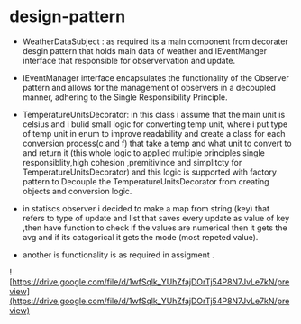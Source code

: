 # design-pattern

-  WeatherDataSubject : as required its a main component from decorater desgin pattern that holds main data of weather and IEventManger interface that responsible for observervation and update.
- IEventManager interface  encapsulates the functionality of the Observer pattern and allows for the management of observers in a decoupled manner, adhering to the Single Responsibility Principle.
  
-  TemperatureUnitsDecorator: in this class i assume that the main unit is celsius and i bulid small logic for converting temp unit, where i put type of temp unit in enum to improve readability and create a class for each conversion process(c and f) that take a temp and what unit to convert to and return it (this whole logic to applied multiple principles single responsiblity,high cohesion ,premitivince and simplitcty for TemperatureUnitsDecorator) and this logic is supported with factory pattern to Decouple the TemperatureUnitsDecorator from creating objects and conversion logic.

-  in statiscs observer i decided to make a map from string (key) that refers to type of update and list that saves every update as value of key ,then have function to check if the values are numerical then it gets the avg and if its catagorical it gets the mode (most repeted value).

- another is functionality is as required in assigment .

![https://drive.google.com/file/d/1wfSqlk_YUhZfajDOrTj54P8N7JvLe7kN/preview](https://drive.google.com/file/d/1wfSqlk_YUhZfajDOrTj54P8N7JvLe7kN/preview)

